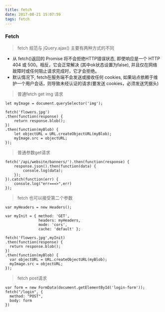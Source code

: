 ```yaml
---
title: fetch
date: 2017-08-21 15:07:59
tags: fetch
---
```

### Fetch
> fetch 规范与 jQuery.ajax() 主要有两种方式的不同

* 从 fetch()返回的 Promise 将不会拒绝HTTP错误状态, 即使响应是一个 HTTP 404 或 500。相反，它会正常解决 (其中ok状态设置为false),  并且仅在网络故障时或任何阻止请求完成时，它才会拒绝。
* 默认情况下, fetch在服务端不会发送或接收任何 cookies, 如果站点依赖于维护一个用户会话，则导致未经认证的请求(要发送 cookies，必须发送凭据头)

> 普通fetch get img 请求

```
let myImage = document.querySelector('img');

fetch('flowers.jpg')
.then(function(response) {
    return response.blob();
})
.then(function(myBlob) {
    let objectURL = URL.createObjectURL(myBlob);
    myImage.src = objectURL;
});
```
> 普通参数get请求

```
fetch('/api/website/banners/').then(function(response) {
    response.json().then(function(data) {
        console.log(data);
    });
}).catch(function(err) {
    console.log("err===>",err)
});
```
> fetch 也可以接受第二个参数

```
var myHeaders = new Headers();

var myInit = { method: 'GET',
               headers: myHeaders,
               mode: 'cors',
               cache: 'default' };

fetch('flowers.jpg',myInit)
.then(function(response) {
  return response.blob();
})
.then(function(myBlob) {
  var objectURL = URL.createObjectURL(myBlob);
  myImage.src = objectURL;
});
```
> fetch post请求

```
var form = new FormData(document.getElementById('login-form'));
fetch("/login", {
  method: "POST",
  body: form
})
```
